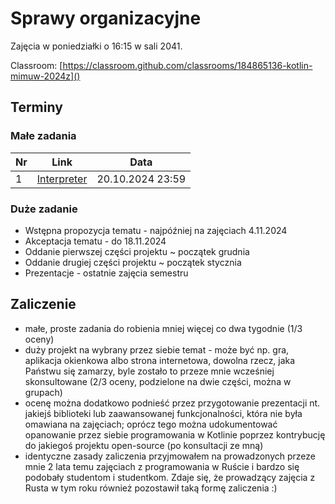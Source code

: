 # Sprawy organizacyjne

Zajęcia w poniedziałki o 16:15 w sali 2041.

Classroom: [https://classroom.github.com/classrooms/184865136-kotlin-mimuw-2024z]()

## Terminy

### Małe zadania



| Nr | Link                                                   | Data             |
|----|--------------------------------------------------------|------------------|
| 1  | [Interpreter](https://classroom.github.com/a/s-3N-icS) | 20.10.2024 23:59 |


### Duże zadanie

- Wstępna propozycja tematu - najpóźniej na zajęciach 4.11.2024
- Akceptacja tematu - do 18.11.2024
- Oddanie pierwszej części projektu ~ początek grudnia
- Oddanie drugiej części projektu ~ początek stycznia
- Prezentacje - ostatnie zajęcia semestru

## Zaliczenie

- małe, proste zadania do robienia mniej więcej co dwa tygodnie (1/3 oceny) 
- duży projekt na wybrany przez siebie temat - może być np. gra, aplikacja okienkowa albo strona internetowa, dowolna rzecz, jaka Państwu się zamarzy, byle zostało to przeze mnie wcześniej skonsultowane (2/3 oceny, podzielone na dwie części, można w grupach)
- ocenę można dodatkowo podnieść przez przygotowanie prezentacji nt. jakiejś biblioteki lub zaawansowanej funkcjonalności, która nie była omawiana na zajęciach; oprócz tego można udokumentować opanowanie przez siebie programowania w Kotlinie poprzez kontrybucję do jakiegoś projektu open-source (po konsultacji ze mną)
- identyczne zasady zaliczenia przyjmowałem na prowadzonych przeze mnie 2 lata temu zajęciach z programowania w Ruście i bardzo się podobały studentom i studentkom. Zdaje się, że prowadzący zajęcia z Rusta w tym roku również pozostawił taką formę zaliczenia :)